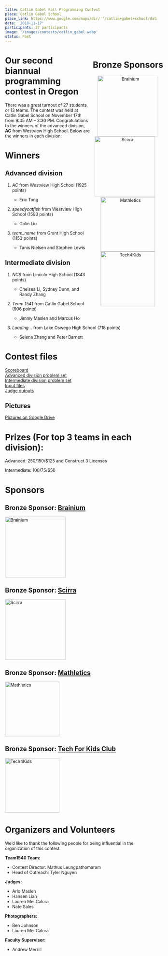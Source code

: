 ```yaml
---
title: Catlin Gabel Fall Programming Contest
place: Catlin Gabel School
place_link: https://www.google.com/maps/dir/''/catlin+gabel+school/data=!4m5!4m4!1m0!1m2!1m1!1s0x549509433a879379:0x688f19935355949f?sa=X&ved=2ahUKEwj2kdrV45fdAhXfHTQIHUdLBt0Q9RcwE3oECAcQEw
date: '2018-11-17'
participants: 27 participants
image: '/images/contests/catlin_gabel.webp'
status: Past
---
```


<div style="float: right; margin-right: -20px; margin-left: 10px; text-align: center;">
  <h1 style="text-align: left;"><b>Bronze Sponsors</b></h1>
  <a href="http://www.brainiumstudios.com"><img src="/images/partners/brainium.webp" alt="Brainium" style="width: 200px;"></a>  
  <br>
  <a href="http://www.scirra.com"><img src="/images/partners/scirra.webp" alt="Scirra" style="width: 200px; margin-right: 20px;"></a>
  <br>
  <a href="https://www.themathletics.com/"><img src="/images/partners/mathletics.webp" alt="Mathletics" style="width: 180px;"></a>
  <br>
  <a href="https://www.tech4kidsclub.org/"><img src="/images/partners/t4k.webp" alt="Tech4Kids" style="width: 180px;"></a>
</div>

# Our second biannual programming contest in Oregon

There was a great turnout of 27 students, or 13 teams. The contest was held at Catlin Gabel School on November 17th from 9:45 AM – 3:30 PM. Congratulations to the winners of the advanced division, **AC** from Westview High School. Below are the winners in each division:

# Winners

## Advanced division

1. _AC_ from Westview High School (1925 points)

    - Eric Tong
2. _speedycatfish_ from Westview High School (1593 points)

    - Colin Liu
3. _team_name_ from Grant High School (1153 points)

    - Tanis Nielsen and Stephen Lewis

## Intermediate division

1. _NCS_ from Lincoln High School (1843 points)

    - Chelsea Li, Sydney Dunn, and Randy Zhang
2. _Team 1541_ from Catlin Gabel School (906 points)

    - Jimmy Maslen and Marcus Ho
3. _Loading..._ from Lake Oswego High School (718 points)

    - Selena Zhang and Peter Barnett

# Contest files

[Scoreboard](https://teamscode.blob.core.windows.net/public-files/fall_2018_cgs/scoreboard.pdf)  
[Advanced division problem set](https://teamscode.blob.core.windows.net/public-files/fall_2018_cgs/advanced_problem_set.pdf)  
[Intermediate division problem set](https://teamscode.blob.core.windows.net/public-files/fall_2018_cgs/intermediate_problem_set.pdf)  
[Input files](https://teamscode.blob.core.windows.net/public-files/fall_2018_cgs/judges_data.pdf)  
[Judge outputs](https://teamscode.blob.core.windows.net/public-files/fall_2018_cgs/inputs_outputs.zip)  

## Pictures

[Pictures on Google Drive](https://drive.google.com/drive/folders/1krjZLL68ndqJqJ3DI-RtTgwqkY_y5kcO?usp=sharing)

# Prizes (For top 3 teams in each division): 

Advanced: $250/$150/$125 and Construct 3 Licenses

Intermediate: $100/$75/$50

# Sponsors

## **Bronze Sponsor:** <a href="http://www.brainiumstudios.com">Brainium</a>

<a href="http://www.brainiumstudios.com"><img src="/images/partners/brainium.webp" alt="Brainium" style="width: 200px; margin-right: 20px;"></a>

## **Bronze Sponsor:** <a href="http://www.scirra.com">Scirra</a>

<a href="http://www.scirra.com"><img src="/images/partners/scirra.webp" alt="Scirra" style="width: 200px; margin-right: 20px;"></a>

## **Bronze Sponsor:** <a href="https://www.themathletics.com">Mathletics</a>

<a href="https://www.themathletics.com/"><img src="/images/partners/mathletics.webp" alt="Mathletics" style="width: 180px;"></a>

## **Bronze Sponsor:** <a href="https://www.tech4kidsclub.org">Tech For Kids Club</a>

<a href="https://www.tech4kidsclub.org/"><img src="/images/partners/t4k.webp" alt="Tech4Kids" style="width: 180px;"></a>

# Organizers and Volunteers

We’d like to thank the following people for being influential in the organization of this contest.

**Team1540 Team:**

- Contest Director: Mathus Leungpathomaram
- Head of Outreach: Tyler Nguyen

**Judges:**

- Arlo Maslen
- Hansen Lian
- Lauren Mei Calora
- Nate Sales

**Photographers:**

- Ben Johnson
- Lauren Mei Calora

**Faculty Supervisor:** 

- Andrew Merrill
